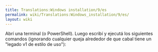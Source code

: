 ```yaml
---
title: Translations:Windows installation/9/es
permalink: wiki/Translations:Windows_installation/9/es/
layout: wiki
---
```


Abrí una terminal (o PowerShell). Luego escribí y ejecutá los siguientes
comandos (ignorando cualquier queja alrededor de que cabal tiene un
"legado v1 de estilo de uso"):
